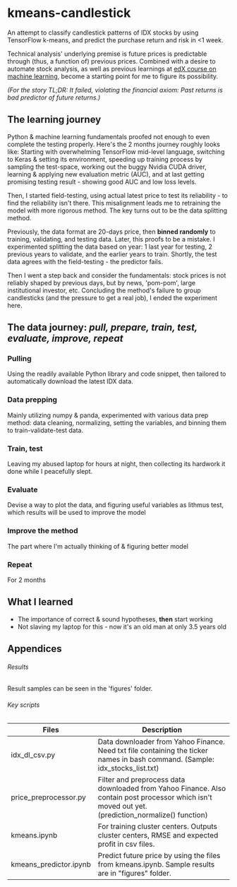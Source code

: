 # kmeans-candlestick
An attempt to classify candlestick patterns of IDX stocks by using TensorFlow k-means, and predict the purchase return and risk in &lt;1 week. 

Technical analysis' underlying premise is future prices is predictable through (thus, a function of) previous prices. Combined with a desire to automate stock analysis, as well as previous learnings at [edX course on machine learning](https://courses.edx.org/courses/course-v1:ColumbiaX+CSMM.101x+3T2018/course/), become a starting point for me to figure its possibility. 

*(For the story TL;DR: It failed, violating the financial axiom: Past returns is bad predictor of future returns.)*

## The learning journey
Python & machine learning fundamentals proofed not enough to even complete the testing properly. Here's the 2 months journey roughly looks like: Starting with overwhelming TensorFlow mid-level language, switching to Keras & setting its environment, speeding up training process by sampling the test-space, working out the buggy Nvidia CUDA driver, learning & applying new evaluation metric (AUC), and at last getting promising testing result - showing good AUC and low loss levels.

Then, I started field-testing, using actual latest price to test its reliability - to find the reliability isn't there. This misalignment leads me to retraining the model with more rigorous method. The key turns out to be the data splitting method. 

Previously, the data format are 20-days price, then **binned randomly** to training, validating, and testing data. Later, this proofs to be a mistake. I experimented splitting the data based on year: 1 last year for testing, 2 previous years to validate, and the earlier years to train. Shortly, the test data agrees with the field-testing - the predictor fails.

Then I went a step back and consider the fundamentals: stock prices is not reliably shaped by previous days, but by news, 'pom-pom', large institutional investor, etc. Concluding the method's failure to group candlesticks (and the pressure to get a real job), I ended the experiment here.

## The data journey: *pull, prepare, train, test, evaluate, improve, repeat*
### Pulling
Using the readily available Python library and code snippet, then tailored to automatically download the latest IDX data.
### Data prepping
Mainly utilizing numpy & panda, experimented with various data prep method: data cleaning, normalizing, setting the variables, and binning them to train-validate-test data.
### Train, test
Leaving my abused laptop for hours at night, then collecting its hardwork it done while I peacefully slept.
### Evaluate
Devise a way to plot the data, and figuring useful variables as lithmus test, which results will be used to improve the model
### Improve the method
The part where I'm actually thinking of & figuring better model
### Repeat
For 2 months

## What I learned
* The importance of correct & sound hypotheses, **then** start working
* Not slaving my laptop for this - now it's an old man at only 3.5 years old


## Appendices

###### Results
Result samples can be seen in the 'figures' folder.

###### Key scripts
|Files|Description|
|---|---|
|idx_dl_csv.py|Data downloader from Yahoo Finance. Need txt file containing the ticker names in bash command. (Sample: idx_stocks_list.txt)|
|price_preprocessor.py|Filter and preprocess data downloaded from Yahoo Finance. Also contain post processor which isn't moved out yet. (prediction_normalize() function)|
|kmeans.ipynb|For training cluster centers. Outputs cluster centers, RMSE and expected profit in csv files.|
|kmeans_predictor.ipynb|Predict future price by using the files from kmeans.ipynb. Sample results are in "figures" folder.|
